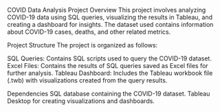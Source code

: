 COVID Data Analysis Project
Overview
This project involves analyzing COVID-19 data using SQL queries, visualizing the results in Tableau, and creating a dashboard for insights. The dataset used contains information about COVID-19 cases, deaths, and other related metrics.

Project Structure
The project is organized as follows:

SQL Queries: Contains SQL scripts used to query the COVID-19 dataset.
Excel Files: Contains the results of SQL queries saved as Excel files for further analysis.
Tableau Dashboard: Includes the Tableau workbook file (.twb) with visualizations created from the query results.

Dependencies
SQL database containing the COVID-19 dataset.
Tableau Desktop for creating visualizations and dashboards.
